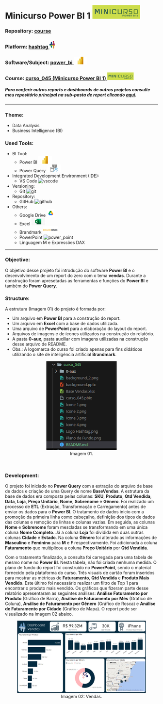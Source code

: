 # Minicurso Power BI 1   <img src="./0-aux/logo_course.png" alt="curso_045" width="auto" height="45">

### Repository: [course](../../../)
### Platform: <a href="../../">hashtag   <img src="https://github.com/PedroHeeger/main/blob/main/0-aux/logos/plataforma/hashtag.png" alt="hashtag" width="auto" height="25"></a>
### Software/Subject: <a href="../">power_bi   <img src="https://github.com/PedroHeeger/main/blob/main/0-aux/logos/software/microsoft_powerbi.png" alt="power_bi" width="auto" height="25"></a>
### Course: <a href="./">curso_045 (Minicurso Power BI 1)   <img src="./0-aux/logo_course.png" alt="curso_045" width="auto" height="25"></a>

##### Para conferir outros reports e dashboards de outros projetos consulte meu repositório principal na sub-pasta de report clicando [aqui](https://github.com/PedroHeeger/main/tree/main/report).

---

### Theme:
- Data Analysis
- Business Intelligence (BI)

### Used Tools:
- BI Tool: 
  - Power BI   <img src="https://github.com/PedroHeeger/main/blob/main/0-aux/logos/software/microsoft_powerbi.png" alt="power_bi" width="auto" height="25">
  - Power Query <img src="https://github.com/PedroHeeger/main/blob/main/0-aux/logos/software/microsoft_power_query.png" alt="power_query" width="auto" height="25">
- Integrated Development Environment (IDE):
  - VS Code   <img src="https://cdn.jsdelivr.net/gh/devicons/devicon/icons/vscode/vscode-original.svg" alt="vscode" width="auto" height="25">
- Versioning: 
  - Git   <img src="https://cdn.jsdelivr.net/gh/devicons/devicon/icons/git/git-original.svg" alt="git" width="auto" height="25">
- Repository:
  - GitHub   <img src="https://cdn.jsdelivr.net/gh/devicons/devicon/icons/github/github-original.svg" alt="github" width="auto" height="25">
- Others:
  - Google Drive <img src="https://github.com/PedroHeeger/main/blob/main/0-aux/logos/software/google_drive.png" alt="google_drive" width="auto" height="25">
  - Excel <img src="https://github.com/PedroHeeger/main/blob/main/0-aux/logos/software/microsoft_excel.png" alt="microsoft_excel" width="auto" height="25">
  - Brandmark <img src="https://github.com/PedroHeeger/main/blob/main/0-aux/logos/sites/ai_brandmark.png" alt="brandmark" width="auto" height="25">
  - PowerPoint <img src="https://github.com/PedroHeeger/main/blob/main/0-aux/logos/software/microsoft_powerpoint" alt="power_point" width="auto" height="25">
  - Linguagem M e Expressões DAX

---

### Objective:
O objetivo desse projeto foi introdução do software **Power BI** e o desenvolvimento de um report do zero com o tema **vendas**. Durante a construção foram apresetadas as ferramentas e funções do **Power BI** e também do **Power Query**.

### Structure:
A estrutura (Imagem 01) do projeto é formada por:
- Um arquivo em **Power BI** para a construção do report.
- Um arquivo em **Excel** com a base de dados utilizada.
- Uma arquivo de **PowerPoint** para a elaboração do layout do report.
- Arquivos de imagens e de ícones utilizados na construção do relatório.
- A pasta **0-aux**, pasta auxiliar com imagens utilizadas na construção desse arquivo de README.
- Obs.: A logomarca do curso foi criado apenas para fins didáticos utilizando o site de inteligência artificial **Brandmark**.

<div align="Center"><figure>
    <img src="./0-aux/img01.PNG" alt="img01"><br>
    <figcaption>Imagem 01.</figcaption>
</figure></div><br>

### Development:
O projeto foi iniciado no **Power Query** com a extração do arquivo de base de dados e criação de uma Query de nome **BaseVendas**. A estrutura da base de dados era composta pelas colunas: **SKU**, **Produto**, **Qtd Vendida**, **Data**, **Loja**, **Preço Unitário**, **Nome**, **Sobrenome** e **Gênero**. Foi realizado um processo de **ETL** (Extração, Transformação e Carregamento) antes de enviar os dados para o **Power BI**. O tratamento de dados inicio com a promoção da primeira linha como cabeçalho, definição dos tipos de dados das colunas e remoção de linhas e colunas vazias. Em seguida, as colunas **Nome** e **Sobrenome** foram mescladas se transformando em uma única coluna **Nome Completo**. Já a coluna **Loja** foi dividida em duas outras colunas **Cidade** e **Estado**. Na coluna **Gênero** foi alterado as informações de **Masculino** e **Feminino** para **M** e **F** respectivamente. Foi adicionada a coluna **Faturamento** que multiplicou a coluna **Preço Unitário** por **Qtd Vendida**.

Com o tratamento finalizado, a consulta foi carregada para uma tabela de mesmo nome no **Power BI**. Nesta tabela, não foi criada nenhuma medida. O plano de fundo do report foi construído no **PowerPoint**, sendo o material fornecido pela plataforma do curso. Três visuais de cartão foram inseridos para mostrar as métricas de **Faturamento**, **Qtd Vendida** e **Produto Mais Vendido**. Este último foi necessário realizar um filtro de Top 1 para encontrar o produto mais vendido. Os gráficos que fizeram parte desse relatório apresentaram as seguintes análises: **Análise Faturamento por Produto** (Gráfico de Barra), **Análise de Faturamento por Mês** (Gráfico de Coluna), **Análise de Faturamento por Gênero** (Gráfico de Rosca) e **Análise de Faturamento por Cidade** (Gráfico de Mapa). O report pode ser visualizado na imagem 02 abaixo.

<div align="Center"><figure>
    <img src="./0-aux/rep_curso_045_vendas.PNG" alt="img02"><br>
    <figcaption>Imagem 02: Vendas.</figcaption>
</figure></div><br>